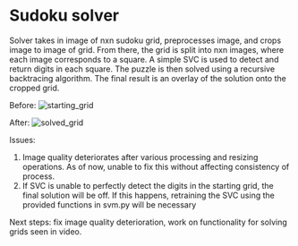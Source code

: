# Sudoku solver

Solver takes in image of nxn sudoku grid, preprocesses image, and crops image to image of grid. From there, the grid is split into nxn images, where each image corresponds to a square. A simple SVC is used to detect and return digits in each square. The puzzle is then solved using a recursive backtracing algorithm. The final result is an overlay of the solution onto the cropped grid.

Before: ![starting_grid](https://user-images.githubusercontent.com/17757035/46920421-ffea5900-cfa2-11e8-9b90-18e4df28690f.jpg)

After: ![solved_grid](https://user-images.githubusercontent.com/17757035/46920422-07a9fd80-cfa3-11e8-8ae0-ad96acbbee72.png)

Issues: 
1. Image quality deteriorates after various processing and resizing operations. As of now, unable to fix this without affecting consistency of process.
2. If SVC is unable to perfectly detect the digits in the starting grid, the final solution will be off. If this happens, retraining the SVC using the provided functions in svm.py will be necessary

Next steps: fix image quality deterioration, work on functionality for solving grids seen in video.
